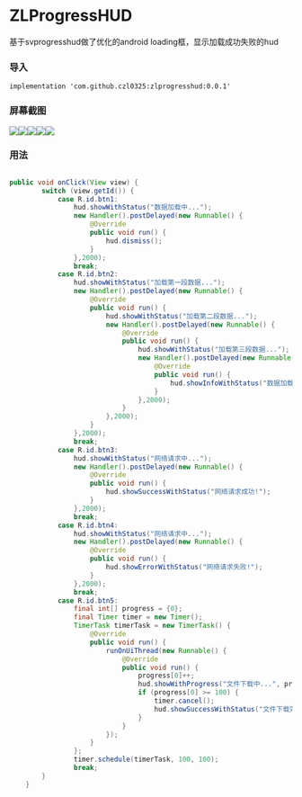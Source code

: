 # ZLProgressHUD
基于svprogresshud做了优化的android loading框，显示加载成功失败的hud


### 导入

```
implementation 'com.github.czl0325:zlprogresshud:0.0.1'
```

### 屏幕截图

![](https://github.com/czl0325/ZLProgressHUD/blob/master/screenshot/demo1.gif?raw=true)![](https://github.com/czl0325/ZLProgressHUD/blob/master/screenshot/demo2.gif?raw=true)![](https://github.com/czl0325/ZLProgressHUD/blob/master/screenshot/demo3.gif?raw=true)![](https://github.com/czl0325/ZLProgressHUD/blob/master/screenshot/demo4.gif?raw=true)![](https://github.com/czl0325/ZLProgressHUD/blob/master/screenshot/demo5.gif?raw=true)


### 用法

```JAVA

public void onClick(View view) {
        switch (view.getId()) {
            case R.id.btn1:
                hud.showWithStatus("数据加载中...");
                new Handler().postDelayed(new Runnable() {
                    @Override
                    public void run() {
                        hud.dismiss();
                    }
                },2000);
                break;
            case R.id.btn2:
                hud.showWithStatus("加载第一段数据...");
                new Handler().postDelayed(new Runnable() {
                    @Override
                    public void run() {
                        hud.showWithStatus("加载第二段数据...");
                        new Handler().postDelayed(new Runnable() {
                            @Override
                            public void run() {
                                hud.showWithStatus("加载第三段数据...");
                                new Handler().postDelayed(new Runnable() {
                                    @Override
                                    public void run() {
                                        hud.showInfoWithStatus("数据加载完成");
                                    }
                                },2000);
                            }
                        },2000);
                    }
                },2000);
                break;
            case R.id.btn3:
                hud.showWithStatus("网络请求中...");
                new Handler().postDelayed(new Runnable() {
                    @Override
                    public void run() {
                        hud.showSuccessWithStatus("网络请求成功!");
                    }
                },2000);
                break;
            case R.id.btn4:
                hud.showWithStatus("网络请求中...");
                new Handler().postDelayed(new Runnable() {
                    @Override
                    public void run() {
                        hud.showErrorWithStatus("网络请求失败!");
                    }
                },2000);
                break;
            case R.id.btn5:
                final int[] progress = {0};
                final Timer timer = new Timer();
                TimerTask timerTask = new TimerTask() {
                    @Override
                    public void run() {
                        runOnUiThread(new Runnable() {
                            @Override
                            public void run() {
                                progress[0]++;
                                hud.showWithProgress("文件下载中...", progress[0]);
                                if (progress[0] >= 100) {
                                    timer.cancel();
                                    hud.showSuccessWithStatus("文件下载完成");
                                }
                            }
                        });
                    }
                };
                timer.schedule(timerTask, 100, 100);
                break;
        }
    }
    
```
